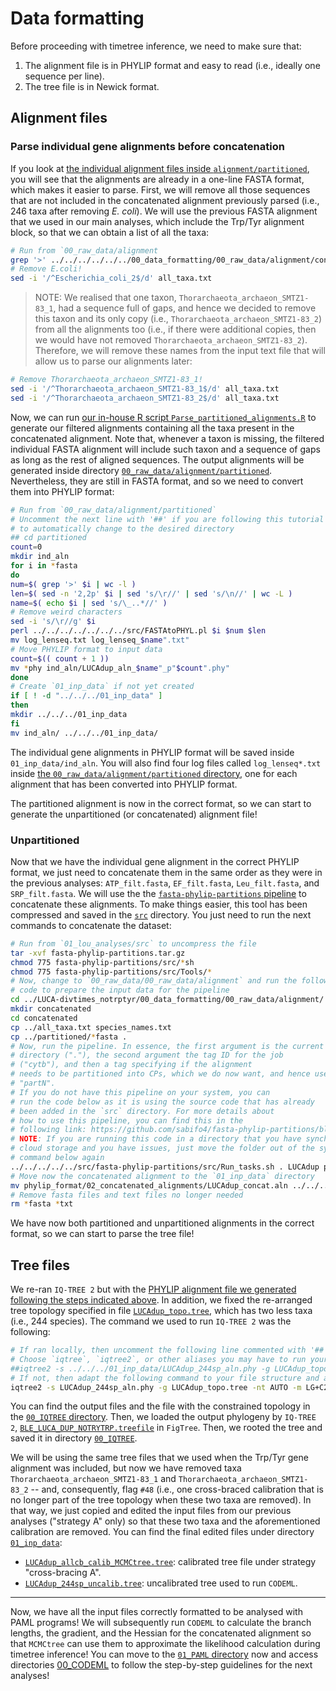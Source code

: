 # Data formatting

Before proceeding with timetree inference, we need to make sure that:

1. The alignment file is in PHYLIP format and easy to read (i.e., ideally one sequence per line).
2. The tree file is in Newick format.

## Alignment files

### Parse individual gene alignments before concatenation

If you look at [the individual alignment files inside `alignment/partitioned`](../../../../00_data_formatting/00_raw_data/alignment/partitioned/), you will see that the alignments are already in a one-line FASTA format, which makes it easier to parse. First, we will remove all those sequences that are not included in the concatenated alignment previously parsed (i.e., 246 taxa after removing _E. coli_). We will use the previous FASTA alignment that we used in our main analyses, which include the Trp/Tyr alignment block, so that we can obtain a list of all the taxa:

```sh
# Run from `00_raw_data/alignment
grep '>' ../../../../../../00_data_formatting/00_raw_data/alignment/concat5_one_line.fa | sed 's/>//g' > all_taxa.txt
# Remove E.coli!
sed -i '/^Escherichia_coli_2$/d' all_taxa.txt
```

> NOTE: We realised that one taxon, `Thorarchaeota_archaeon_SMTZ1-83_1`, had a sequence full of gaps, and hence we decided to remove this taxon and its only copy (i.e., `Thorarchaeota_archaeon_SMTZ1-83_2`) from all the alignments too (i.e., if there were additional copies, then we would have not removed `Thorarchaeota_archaeon_SMTZ1-83_2`). Therefore, we will remove these names from the input text file that will allow us to parse our alignments later:

```sh
# Remove Thorarchaeota_archaeon_SMTZ1-83_1!
sed -i '/^Thorarchaeota_archaeon_SMTZ1-83_1$/d' all_taxa.txt
sed -i '/^Thorarchaeota_archaeon_SMTZ1-83_2$/d' all_taxa.txt
```

Now, we can run [our in-house R script `Parse_partitioned_alignments.R`](scripts/Parse_partitioned_alignments.R) to generate our filtered alignments containing all the taxa present in the concatenated alignment. Note that, whenever a taxon is missing, the filtered individual FASTA alignment will include such taxon and a sequence of gaps as long as the rest of aligned sequences. The output alignments will be generated inside directory [`00_raw_data/alignment/partitioned`](00_raw_data/alignment/partitioned/). Nevertheless, they are still in FASTA format, and so we need to convert them into PHYLIP format:

```sh
# Run from `00_raw_data/alignment/partitioned`
# Uncomment the next line with '##' if you are following this tutorial
# to automatically change to the desired directory
## cd partitioned
count=0
mkdir ind_aln
for i in *fasta
do
num=$( grep '>' $i | wc -l )
len=$( sed -n '2,2p' $i | sed 's/\r//' | sed 's/\n//' | wc -L )
name=$( echo $i | sed 's/\_..*//' )
# Remove weird characters
sed -i 's/\r//g' $i
perl ../../../../../../../src/FASTAtoPHYL.pl $i $num $len
mv log_lenseq.txt log_lenseq_$name".txt"
# Move PHYLIP format to input data
count=$(( count + 1 ))
mv *phy ind_aln/LUCAdup_aln_$name"_p"$count".phy"
done
# Create `01_inp_data` if not yet created
if [ ! -d "../../../01_inp_data" ]
then
mkdir ../../../01_inp_data
fi
mv ind_aln/ ../../../01_inp_data/
```

The individual gene alignments in PHYLIP format will be saved inside `01_inp_data/ind_aln`. You will also find four log files called `log_lenseq*.txt` inside [the `00_raw_data/alignment/partitioned` directory](00_raw_data/alignment/partitioned), one for each alignment that has been converted into PHYLIP format.

The partitioned alignment is now in the correct format, so we can start to generate the unpartitioned (or concatenated) alignment file!

### Unpartitioned

Now that we have the individual gene alignment in the correct PHYLIP format, we just need to concatenate them in the same order as they were in the previous analyses: `ATP_filt.fasta`, `EF_filt.fasta`, `Leu_filt.fasta`, and `SRP_filt.fasta`. We will use the the [`fasta-phylip-partitions` pipeline](https://github.com/sabifo4/fasta-phylip-partitions) to concatenate these alignments. To make things easier, this tool has been compressed and saved  in the [`src`](../src/) directory. You just need to run the next commands to concatenate the dataset:

```sh
# Run from `01_lou_analyses/src` to uncompress the file
tar -xvf fasta-phylip-partitions.tar.gz
chmod 775 fasta-phylip-partitions/src/*sh
chmod 775 fasta-phylip-partitions/src/Tools/*
# Now, change to `00_raw_data/00_raw_data/alignment` and run the following
# code to prepare the input data for the pipeline
cd ../LUCA-divtimes_notrptyr/00_data_formatting/00_raw_data/alignment/
mkdir concatenated
cd concatenated
cp ../all_taxa.txt species_names.txt
cp ../partitioned/*fasta .
# Now, run the pipeline. In essence, the first argument is the current 
# directory ("."), the second argument the tag ID for the job
# ("cytb"), and then a tag specifying if the alignment 
# needs to be partitioned into CPs, which we do now want, and hence use 
# "partN".
# If you do not have this pipeline on your system, you can
# run the code below as it is using the source code that has already
# been added in the `src` directory. For more details about 
# how to use this pipeline, you can find this in the
# following link: https://github.com/sabifo4/fasta-phylip-partitions/blob/main/README.md
# NOTE: If you are running this code in a directory that you have synched to Dropbox or another 
# cloud storage and you have issues, just move the folder out of the synched directory and run the 
# command below again
../../../../../src/fasta-phylip-partitions/src/Run_tasks.sh . LUCAdup partN
# Move now the concatenated alignment to the `01_inp_data` directory
mv phylip_format/02_concatenated_alignments/LUCAdup_concat.aln ../../../01_inp_data/LUCAdup_244sp_aln.phy
# Remove fasta files and text files no longer needed
rm *fasta *txt
```

We have now both partitioned and unpartitioned alignments in the correct format, so we can start to parse the tree file!

## Tree files

We re-ran `IQ-TREE 2` but with the [PHYLIP alignment file we generated following the steps indicated above](01_inp_data/LUCAdup_244sp_aln.phy). In addition, we fixed the re-arranged tree topology specified in file [`LUCAdup_topo.tree`](00_raw_data/trees/00_IQTREE/LUCAdup_topo.tree), which has two less taxa (i.e., 244 species). The command we used to run `IQ-TREE 2` was the following:

```sh
# If ran locally, then uncomment the following line commented with '##' and run the corresponding command.
# Choose `iqtree`, `iqtree2`, or other aliases you may have to run your version of `IQ-TREE` on your machine:
##iqtree2 -s ../../../01_inp_data/LUCAdup_244sp_aln.phy -g LUCAdup_topo.tree -nt AUTO -m LG+C20+F+G -pre BLE_LUCA_DUP_NOTYRTRP
# If not, then adapt the following command to your file structure and any other aliases you may have!
iqtree2 -s LUCAdup_244sp_aln.phy -g LUCAdup_topo.tree -nt AUTO -m LG+C20+F+G -pre BLE_LUCA_DUP_NOTYRTRP
```

You can find the output files and the file with the constrained topology in the [`00_IQTREE` directory](00_raw_data/trees/00_IQTREE). Then, we loaded the output phylogeny by `IQ-TREE 2`, [`BLE_LUCA_DUP_NOTRYTRP.treefile`](00_raw_data/trees/00_IQTREE/BLE_LUCA_DUP_NOTRYTRP.treefile) in `FigTree`. Then, we rooted the tree and saved it in directory [`00_IQTREE`](00_raw_data/trees/00_IQTREE/LUCAdup_topo_bl_rooted.tree).

We will be using the same tree files that we used when the Trp/Tyr gene alignment was included, but now we have removed taxa `Thorarchaeota_archaeon_SMTZ1-83_1` and `Thorarchaeota_archaeon_SMTZ1-83_2` -- and, consequently, flag `#48` (i.e., one cross-braced calibration that is no longer part of the tree topology when these two taxa are removed). In that way, we just copied and edited the input files from our previous analyses ("strategy A" only) so that these two taxa and the aforementioned calibration are removed. You can find the final edited files under directory [`01_inp_data`](01_inp_data):

* [`LUCAdup_allcb_calib_MCMCtree.tree`](01_inp_data/LUCAdup_244sp_allcb_calib_MCMCtree.tree): calibrated tree file under strategy "cross-bracing A".
* [`LUCAdup_244sp_uncalib.tree`](01_inp_data/LUCAdup_244sp_uncalib.tree): uncalibrated tree used to run `CODEML`.

---

Now, we have all the input files correctly formatted to be analysed with PAML programs! We will subsequently run `CODEML` to calculate the branch lengths, the gradient, and the Hessian for the concatenated alignment so that `MCMCtree` can use them to approximate the likelihood calculation during timetree inference! You can move to the [`01_PAML` directory](../01_PAML) now and access directories [00_CODEML](../01_PAML/00_CODEML/README.md) to follow the step-by-step guidelines for the next analyses!
